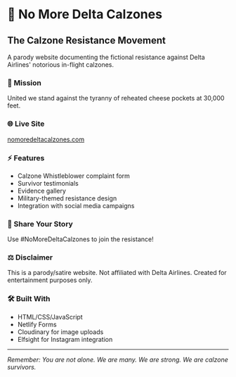 # 🚫 No More Delta Calzones

## The Calzone Resistance Movement

A parody website documenting the fictional resistance against Delta Airlines' notorious in-flight calzones.

### 🎯 Mission
United we stand against the tyranny of reheated cheese pockets at 30,000 feet.

### 🌐 Live Site
[nomoredeltacalzones.com](https://nomoredeltacalzones.com)

### ⚡ Features
- Calzone Whistleblower complaint form
- Survivor testimonials
- Evidence gallery
- Military-themed resistance design
- Integration with social media campaigns

### 📸 Share Your Story
Use #NoMoreDeltaCalzones to join the resistance!

### ⚖️ Disclaimer
This is a parody/satire website. Not affiliated with Delta Airlines. 
Created for entertainment purposes only.

### 🛠️ Built With
- HTML/CSS/JavaScript
- Netlify Forms
- Cloudinary for image uploads
- Elfsight for Instagram integration

---
*Remember: You are not alone. We are many. We are strong. We are calzone survivors.*
